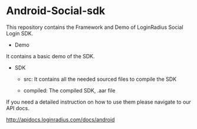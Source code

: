 # Android-Social-sdk

This repository contains the Framework and Demo of LoginRadius Social Login SDK.

- Demo

It contains a basic demo of the SDK.

- SDK

	- src: It contains all the needed sourced files to compile the SDK

	- compiled: The compiled SDK, .aar file

If you need a detailed instruction on how to use them please navigate to our API docs.

http://apidocs.loginradius.com/docs/android
